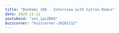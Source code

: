 ```yaml
---
title: "DevKami 108 - Interview with Cytron Redux"
date: 2020-11-12
youtubeid: "se1_ipLZBk0"
buzzcorner: "buzzcorner-20201112" 
---
```

